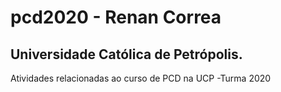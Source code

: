 # pcd2020 - Renan Correa
## Universidade Católica de Petrópolis.
Atividades relacionadas ao curso de PCD na UCP -Turma 2020
